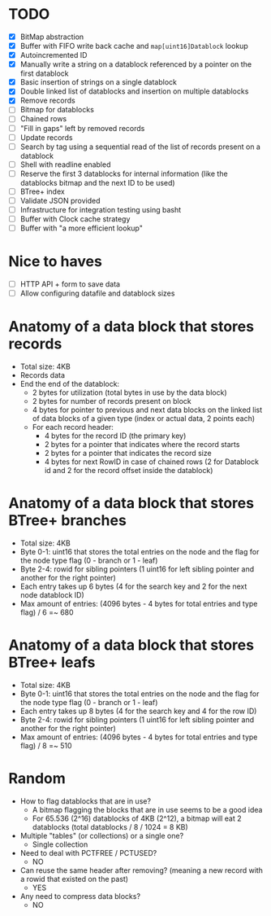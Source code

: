 # TODO

- [x] BitMap abstraction
- [x] Buffer with FIFO write back cache and `map[uint16]Datablock` lookup
- [x] Autoincremented ID
- [x] Manually write a string on a datablock referenced by a pointer on the first datablock
- [x] Basic insertion of strings on a single datablock
- [x] Double linked list of datablocks and insertion on multiple datablocks
- [x] Remove records
- [ ] Bitmap for datablocks
- [ ] Chained rows
- [ ] "Fill in gaps" left by removed records
- [ ] Update records
- [ ] Search by tag using a sequential read of the list of records present on a datablock
- [ ] Shell with readline enabled
- [ ] Reserve the first 3 datablocks for internal information (like the datablocks bitmap and the next ID to be used)
- [ ] BTree+ index
- [ ] Validate JSON provided
- [ ] Infrastructure for integration testing using basht
- [ ] Buffer with Clock cache strategy
- [ ] Buffer with "a more efficient lookup"

# Nice to haves

- [ ] HTTP API + form to save data
- [ ] Allow configuring datafile and datablock sizes

# Anatomy of a data block that stores records

- Total size: 4KB
- Records data
- End the end of the datablock:
  - 2 bytes for utilization (total bytes in use by the data block)
  - 2 bytes for number of records present on block
  - 4 bytes for pointer to previous and next data blocks on the linked list of data blocks of a given type (index or actual data, 2 points each)
  - For each record header:
    - 4 bytes for the record ID (the primary key)
    - 2 bytes for a pointer that indicates where the record starts
    - 2 bytes for a pointer that indicates the record size
    - 4 bytes for next RowID in case of chained rows (2 for Datablock id and 2 for the record offset inside the datablock)

# Anatomy of a data block that stores BTree+ branches

- Total size: 4KB
- Byte 0-1: uint16 that stores the total entries on the node and the flag for the node type flag (0 - branch or 1 - leaf)
- Byte 2-4: rowid for sibling pointers (1 uint16 for left sibling pointer and another for the right pointer)
- Each entry takes up 6 bytes (4 for the search key and 2 for the next node datablock ID)
- Max amount of entries: (4096 bytes - 4 bytes for total entries and type flag) / 6 =~ 680

# Anatomy of a data block that stores BTree+ leafs

- Total size: 4KB
- Byte 0-1: uint16 that stores the total entries on the node and the flag for the node type flag (0 - branch or 1 - leaf)
- Each entry takes up 8 bytes (4 for the search key and 4 for the row ID)
- Byte 2-4: rowid for sibling pointers (1 uint16 for left sibling pointer and another for the right pointer)
- Max amount of entries: (4096 bytes - 4 bytes for total entries and type flag) / 8 =~ 510

# Random

- How to flag datablocks that are in use?
  * A bitmap flagging the blocks that are in use seems to be a good idea
  * For 65.536 (2^16) datablocks of 4KB (2^12), a bitmap will eat 2 datablocks (total datablocks / 8 / 1024 = 8 KB)
- Multiple "tables" (or collections) or a single one?
  * Single collection
- Need to deal with PCTFREE / PCTUSED?
  * NO
- Can reuse the same header after removing? (meaning a new record with a rowid that existed on the past)
  * YES
- Any need to compress data blocks?
  * NO
